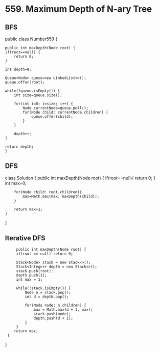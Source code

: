 # 559. Maximum Depth of N-ary Tree
## BFS
public class Number559 {

	public int maxDepth(Node root) {
	if(root==null) {
		return 0;
	}
	
	int depth=0;
	
	Queue<Node> queue=new LinkedList<>();
	queue.offer(root);
	
	while(!queue.isEmpty()) {
		int size=queue.size();
		
		for(int i=0; i<size; i++) {
			Node currentNode=queue.poll();
			for(Node child: currentNode.children) {
				queue.offer(child);
			}
		}
		
		depth++;
	}
	
	return depth;
	}
  
  ## DFS
  class Solution {
    public int maxDepth(Node root) {
        if(root==null){
            return 0;
        }
        int max=0;
        
        for(Node child: root.children){
            max=Math.max(max, maxDepth(child));
        }
        
        return max+1;
    }
}

## Iterative DFS

     	 public int maxDepth(Node root) {
         if(root == null) return 0;
         
         Stack<Node> stack = new Stack<>();
         Stack<Integer> depth = new Stack<>();
         stack.push(root);
         depth.push(1);
         int max = 1;
        
         while(!stack.isEmpty()) {
             Node n = stack.pop();
             int d = depth.pop();
            
             for(Node node: n.children) {
                 max = Math.max(d + 1, max);
                 stack.push(node);
                 depth.push(d + 1);
             }
         }
        return max;
     }
 }
